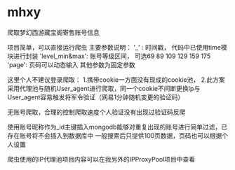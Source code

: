 # mhxy
爬取梦幻西游藏宝阁寄售账号信息

项目简单，可以直接运行爬虫
主要参数说明：
'_' : 时间戳， 代码中已使用time模块进行封装
'level_min&max': 账号等级区间， 可选69 89 109 129 159 175
'page': 页码可以动态输入
其他参数为固定参数


这里个人不建议登录爬取：
  1.携带cookie一方面没有现成的cookie池，
  2.此方案采用代理池与随机User_agent进行爬取，同一个cookie不间断更换Ip与User_agent容易触发将军令验证（网易1分钟随机变更的验证码）


无账号爬取，合理的控制爬取速度个人验证没有出现过验证码反爬

使用账号昵称作为_id主键插入mongodb能够对重复出现的账号进行简单过滤，已存在账号将不会插入到数据库中
一般搜索后只提供100页数据，页码也可以根据个人设置

爬虫使用的IP代理池项目内容可以在我另外的IPProxyPool项目中查看
